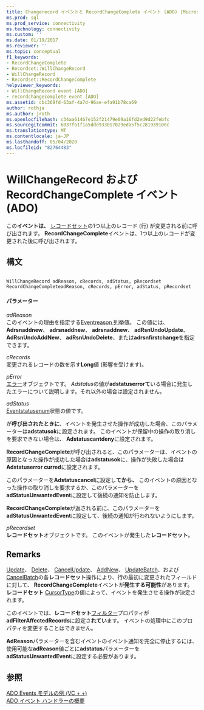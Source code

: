 ```yaml
---
title: Changerecord イベントと RecordChangeComplete イベント (ADO) |Microsoft Docs
ms.prod: sql
ms.prod_service: connectivity
ms.technology: connectivity
ms.custom: ''
ms.date: 01/19/2017
ms.reviewer: ''
ms.topic: conceptual
f1_keywords:
- RecordChangeComplete
- Recordset::WillChangeRecord
- WillChangeRecord
- Recordset::RecordChangeComplete
helpviewer_keywords:
- WillChangeRecord event [ADO]
- recordchangecomplete event [ADO]
ms.assetid: cbc369fd-63af-4a7d-96ae-efa91b78ca69
author: rothja
ms.author: jroth
ms.openlocfilehash: c34aa614b7e152f21479e09a16fd2ed9d22febfc
ms.sourcegitcommit: 6037fb1f1a5ddd933017029eda5f5c281939100c
ms.translationtype: MT
ms.contentlocale: ja-JP
ms.lasthandoff: 05/04/2020
ms.locfileid: "82764483"
---
```

# <a name="willchangerecord-and-recordchangecomplete-events-ado"></a>WillChangeRecord および RecordChangeComplete イベント (ADO)
この**イベントは、** [レコードセット](../../../ado/reference/ado-api/recordset-object-ado.md)の1つ以上のレコード (行) が変更される前に呼び出されます。 **RecordChangeComplete**イベントは、1つ以上のレコードが変更された後に呼び出されます。  
  
## <a name="syntax"></a>構文  
  
```  
  
WillChangeRecord adReason, cRecords, adStatus, pRecordset  
RecordChangeCompleteadReason, cRecords, pError, adStatus, pRecordset  
```  
  
#### <a name="parameters"></a>パラメーター  
 *adReason*  
 このイベントの理由を指定する[Eventreason 列挙](../../../ado/reference/ado-api/eventreasonenum.md)値。 この値には、 **Adrsnaddnew**、 **adrsnaddnew**、 **adrsnaddnew**、 **adRsnUndoUpdate**、 **AdRsnUndoAddNew**、 **adRsnUndoDelete**、または**adrsnfirstchange**を指定できます。  
  
 *cRecords*  
 変更されるレコードの数を示す**Long**値 (影響を受けます)。  
  
 *pError*  
 [エラー](../../../ado/reference/ado-api/error-object.md)オブジェクトです。 *Adstatus*の値が**adstatuserrorて**いる場合に発生したエラーについて説明します。それ以外の場合は設定されません。  
  
 *adStatus*  
 [Eventstatusenum](../../../ado/reference/ado-api/eventstatusenum.md)状態の値です。  
  
 が**呼び出されたときに**、イベントを発生させた操作が成功した場合、このパラメーターは**adstatusok**に設定されます。 このイベントが保留中の操作の取り消しを要求できない場合は、 **Adstatuscantdeny**に設定されます。  
  
 **RecordChangeComplete**が呼び出されると、このパラメーターは、イベントの原因となった操作が成功した場合は**adstatusok**に、操作が失敗した場合は**Adstatuserror curred**に設定されます。  
  
 このパラメーターを**Adstatuscancel**に設定し**てから、** このイベントの原因となった操作の取り消しを要求するか、このパラメーターを**adStatusUnwantedEvent**に設定して後続の通知を防止します。  
  
 **RecordChangeComplete**が返される前に、このパラメーターを**adStatusUnwantedEvent**に設定して、後続の通知が行われないようにします。  
  
 *pRecordset*  
 **レコードセット**オブジェクトです。 このイベントが発生した**レコードセット**。  
  
## <a name="remarks"></a>Remarks  
 [Update](../../../ado/reference/ado-api/update-method.md)、 [Delete](../../../ado/reference/ado-api/delete-method-ado-recordset.md)、 [CancelUpdate](../../../ado/reference/ado-api/cancelupdate-method-ado.md)、 [AddNew](../../../ado/reference/ado-api/addnew-method-ado.md)、 [UpdateBatch](../../../ado/reference/ado-api/updatebatch-method.md)、および[CancelBatch](../../../ado/reference/ado-api/cancelbatch-method-ado.md)の各**レコードセット**操作により、行の最初に変更されたフィールドに対して、 **RecordChangeComplete**イベントが**発生する可能性**があります。 **レコードセット** [CursorType](../../../ado/reference/ado-api/cursortype-property-ado.md)の値によって、イベントを発生させる操作が決定されます。  
  
 このイベントでは、**レコードセット**[フィルター](../../../ado/reference/ado-api/filter-property.md)プロパティが**adFilterAffectedRecords**に設定さ**れてい**ます。 イベントの処理中にこのプロパティを変更することはできません。  
  
 **AdReason**パラメーターを含むイベントのイベント通知を完全に停止するには、使用可能な**adReason**値ごとに**adstatus**パラメーターを**adStatusUnwantedEvent**に設定する必要があります。  
  
## <a name="see-also"></a>参照  
 [ADO Events モデルの例 (VC + +)](../../../ado/reference/ado-api/ado-events-model-example-vc.md)   
 [ADO イベント ハンドラーの概要](../../../ado/guide/data/ado-event-handler-summary.md)
